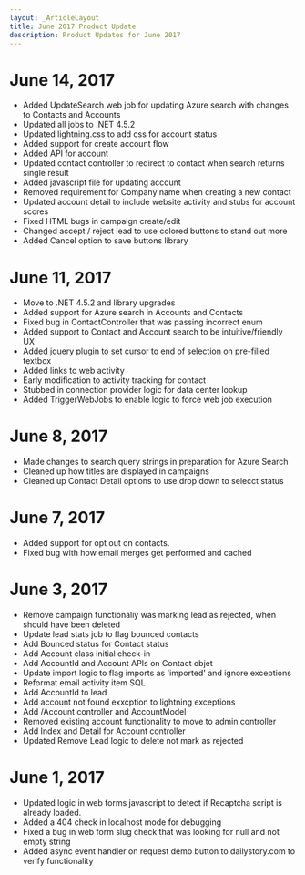 ```yaml
---
layout: _ArticleLayout
title: June 2017 Product Update
description: Product Updates for June 2017
---
```


# June 14, 2017

* Added UpdateSearch web job for updating Azure search with changes to Contacts and Accounts
* Updated all jobs to .NET 4.5.2
* Updated lightning.css to add css for account status
* Added support for create account flow
* Added API for account
* Updated contact controller to redirect to contact when search returns single result
* Added javascript file for updating account
* Removed requirement for Company name when creating a new contact
* Updated account detail to include website activity and stubs for account scores
* Fixed HTML bugs in campaign create/edit
* Changed accept / reject lead to use colored buttons to stand out more
* Added Cancel option to save buttons library

# June 11, 2017

* Move to .NET 4.5.2 and library upgrades
* Added support for Azure search in Accounts and Contacts
* Fixed bug in ContactController that was passing incorrect enum
* Added support to Contact and Account search to be intuitive/friendly UX
* Added jquery plugin to set cursor to end of selection on pre-filled textbox
* Added links to web activity
* Early modification to activity tracking for contact
* Stubbed in connection provider logic for data center lookup
* Added TriggerWebJobs to enable logic to force web job execution

# June 8, 2017

* Made changes to search query strings in preparation for Azure Search
* Cleaned up how titles are displayed in campaigns
* Cleaned up Contact Detail options to use drop down to selecct status

# June 7, 2017

* Added support for opt out on contacts.
* Fixed bug with how email merges get performed and cached

# June 3, 2017

* Remove campaign functionaliy was marking lead as rejected, when should have been deleted
* Update lead stats job to flag bounced contacts
* Add Bounced status for Contact status
* Add Account class initial check-in
* Add AccountId and Account APIs on Contact objet
* Update import logic to flag imports as 'imported' and ignore exceptions
* Reformat email activity item SQL
* Add AccountId to lead
* Add account not found exxcption to lightning exceptions
* Add /Account controller and AccountModel
* Removed existing account functionality to move to admin controller
* Add Index and Detail for Account controller
* Updated Remove Lead logic to delete not mark as rejected

# June 1, 2017

* Updated logic in web forms javascript to detect if Recaptcha script is already loaded.
* Added a 404 check in localhost mode for debugging
* Fixed a bug in web form slug check that was looking for null and not empty string
* Added async event handler on request demo button to dailystory.com to verify functionality